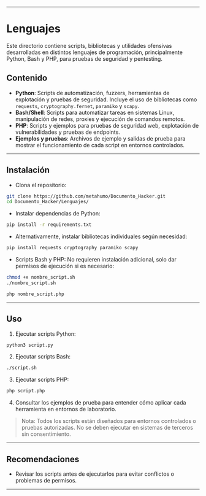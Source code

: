 
---

# Lenguajes

Este directorio contiene scripts, bibliotecas y utilidades ofensivas desarrolladas en distintos lenguajes de programación, principalmente Python, Bash y PHP, para pruebas de seguridad y pentesting.

## Contenido

- **Python**: Scripts de automatización, fuzzers, herramientas de explotación y pruebas de seguridad. Incluye el uso de bibliotecas como `requests`, `cryptography.fernet`, `paramiko` y `scapy`.
- **Bash/Shell**: Scripts para automatizar tareas en sistemas Linux, manipulación de redes, proxies y ejecución de comandos remotos.
- **PHP**: Scripts y ejemplos para pruebas de seguridad web, explotación de vulnerabilidades y pruebas de endpoints.
- **Ejemplos y pruebas**: Archivos de ejemplo y salidas de prueba para mostrar el funcionamiento de cada script en entornos controlados.

---

## Instalación

- Clona el repositorio:

```bash
git clone https://github.com/metahumo/Documento_Hacker.git
cd Documento_Hacker/Lenguajes/
````

* Instalar dependencias de Python:

```bash
pip install -r requirements.txt
```

* Alternativamente, instalar bibliotecas individuales según necesidad:

```bash
pip install requests cryptography paramiko scapy
```

* Scripts Bash y PHP: No requieren instalación adicional, solo dar permisos de ejecución si es necesario:

```bash
chmod +x nombre_script.sh
./nombre_script.sh

php nombre_script.php
```

---

## Uso

1. Ejecutar scripts Python:

```bash
python3 script.py
```

2. Ejecutar scripts Bash:

```bash
./script.sh
```

3. Ejecutar scripts PHP:

```bash
php script.php
```

4. Consultar los ejemplos de prueba para entender cómo aplicar cada herramienta en entornos de laboratorio.

> Nota: Todos los scripts están diseñados para entornos controlados o pruebas autorizadas. No se deben ejecutar en sistemas de terceros sin consentimiento.

---

## Recomendaciones

* Revisar los scripts antes de ejecutarlos para evitar conflictos o problemas de permisos.

---
